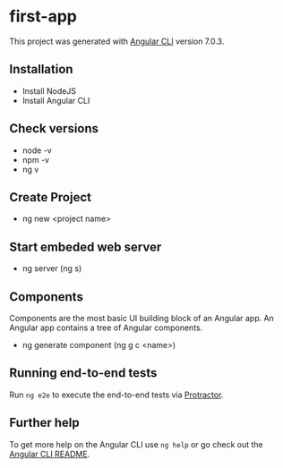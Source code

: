 # first-app

This project was generated with [Angular CLI](https://github.com/angular/angular-cli) version 7.0.3.

## Installation
* Install NodeJS
* Install Angular CLI

## Check versions

* node -v
* npm -v
* ng v

## Create Project

* ng new \<project name\>

## Start embeded web server

* ng server  (ng s)

## Components
Components are the most basic UI building block of an Angular app. An Angular app contains a tree of Angular components.

* ng generate component <name>  (ng g c \<name\>)








## Running end-to-end tests

Run `ng e2e` to execute the end-to-end tests via [Protractor](http://www.protractortest.org/).

## Further help

To get more help on the Angular CLI use `ng help` or go check out the [Angular CLI README](https://github.com/angular/angular-cli/blob/master/README.md).
